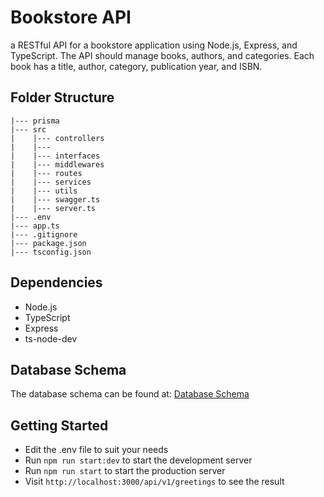 # Bookstore API

a RESTful API for a bookstore application using Node.js, Express, and TypeScript. The API should manage books, authors, and categories. Each book has a title, author, category, publication year, and ISBN.

## Folder Structure

```
|--- prisma
|--- src
|    |--- controllers
|    |---
|    |--- interfaces
|    |--- middlewares
|    |--- routes
|    |--- services
|    |--- utils
|    |--- swagger.ts
|    |--- server.ts
|--- .env
|--- app.ts
|--- .gitignore
|--- package.json
|--- tsconfig.json
```

## Dependencies

- Node.js
- TypeScript
- Express
- ts-node-dev

## Database Schema

The database schema can be found at: [Database Schema](https://dbdocs.io/hiibeekayvibe/Book-API)

## Getting Started

- Edit the .env file to suit your needs
- Run `npm run start:dev` to start the development server
- Run `npm run start` to start the production server
- Visit `http://localhost:3000/api/v1/greetings` to see the result

